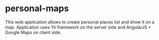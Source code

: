 personal-maps
=============

This web application allows to create personal places list and show it on a map. Application uses Yii framework on the server side and AngularJS + Google Maps on client side.
